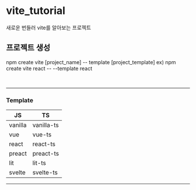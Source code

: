 # vite_tutorial

새로운 번들러 vite를 알아보는 프로젝트

## 프로젝트 생성

npm create vite [project_name] -- template [project_template]
ex) npm create vite react -- --template react

<br/>

---

### **Template**

| JS      | TS         |
| ------- | ---------- |
| vanilla | vanilla-ts |
| vue     | vue-ts     |
| react   | react-ts   |
| preact  | preact-ts  |
| lit     | lit-ts     |
| svelte  | svelte-ts  |

---
